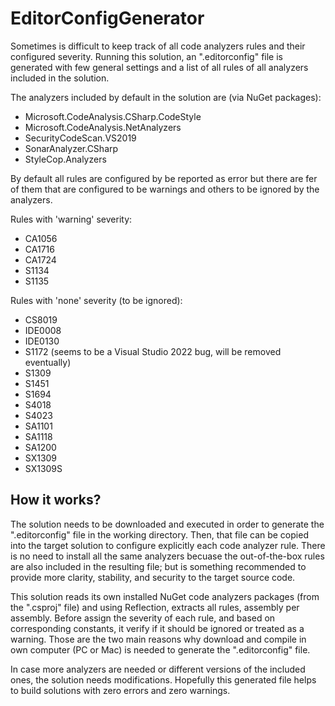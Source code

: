 # EditorConfigGenerator #

Sometimes is difficult to keep track of all code analyzers rules and their configured severity. Running this solution, an ".editorconfig" file is generated with few general settings and a list of all rules of all analyzers included in the solution.

The analyzers included by default in the solution are (via NuGet packages):

- Microsoft.CodeAnalysis.CSharp.CodeStyle
- Microsoft.CodeAnalysis.NetAnalyzers
- SecurityCodeScan.VS2019
- SonarAnalyzer.CSharp
- StyleCop.Analyzers

By default all rules are configured by be reported as error but there are fer of them that are configured to be warnings and others to be ignored by the analyzers.

Rules with 'warning' severity:

- CA1056
- CA1716
- CA1724
- S1134
- S1135

Rules with 'none' severity (to be ignored):

- CS8019
- IDE0008
- IDE0130
- S1172 (seems to be a Visual Studio 2022 bug, will be removed eventually)
- S1309
- S1451
- S1694
- S4018
- S4023
- SA1101
- SA1118
- SA1200
- SX1309
- SX1309S

## How it works? ##

The solution needs to be downloaded and executed in order to generate the ".editorconfig" file in the working directory. Then, that file can be copied into the target solution to configure explicitly each code analyzer rule. There is no need to install all the same analyzers becuase the out-of-the-box rules are also included in the resulting file; but is something recommended to provide more clarity, stability, and security to the target source code.

This solution reads its own installed NuGet code analyzers packages (from the ".csproj" file) and using Reflection, extracts all rules, assembly per assembly. Before assign the severity of each rule, and based on corresponding constants, it verify if it should be ignored or treated as a warning. Those are the two main reasons why download and compile in own computer (PC or Mac) is needed to generate the ".editorconfig" file.

In case more analyzers are needed or different versions of the included ones, the solution needs modifications. Hopefully this generated file helps to build solutions with zero errors and zero warnings.

